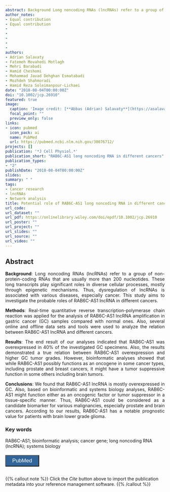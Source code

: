 ```yaml
---
abstract: Background Long noncoding RNAs (lncRNAs) refer to a group of non-protein-coding RNAs that are usually more than 200 nucleotides. These long transcripts play significant roles in diverse cellular processes, mostly through epigenetic mechanisms. Thus, dysregulation of lncRNAs is associated with various diseases, especially cancer. This study aims to investigate the probable roles of RAB6C-AS1 lncRNA in different cancers. Methods Real-time quantitative reverse transcription-polymerase chain reaction was applied for the analysis of RAB6C-AS1 lncRNA amplification in gastric cancer (GC) samples compared with normal ones. Also, several online and offline data sets and tools were used to analyze the relation between RAB6C-AS1 lncRNA and different cancers. Results The end result of our analyses indicated that RAB6C-AS1 was overexpressed in 40% of the investigated GC specimens. Also, the results demonstrated a true relation between RAB6C-AS1 overexpression and higher GC tumor grades. However, bioinformatic analyses showed that while RAB6C-AS1 possibly functions as an oncogene in some cancer types, including prostate and breast cancers, it might have a tumor suppressive function in some others including brain tumors. Conclusions We found that RAB6C-AS1 lncRNA is mostly overexpressed in GC. Also, based on bioinformatic and systems biology analyses, RAB6C-AS1 might function either as an oncogenic factor or tumor suppressor in a tissue-specific manner. Thus, RAB6C-AS1 could be considered as a candidate biomarker for various malignancies, especially prostate and brain cancers. According to our results, RAB6C-AS1 has a notable prognostic value for patients with brain lower grade glioma.
author_notes:
- Equal contribution
- Equal contribution
- 
- 
- 
- 
- 
authors:
- Adrian Salavaty
- Fatemeh Movahedi Motlagh
- Mehri Barabadi
- Hamid Cheshomi
- Mohammad Javad Dehghan Esmatabadi
- Mozhdeh Shahmoradi
- Hamid Reza Soleimanpour‐Lichaei
date: "2018-08-04T00:00:00Z"
doi: "10.1002/jcp.26910"
featured: true
image:
  caption: 'Image credit: [**Abbas (Adrian) Salavaty**](https://asalavaty.com/author/abbas-adrian-salavaty/)'
  focal_point: ""
  preview_only: false
links:
- icon: pubmed
  icon_pack: ai
  name: PubMed
  url: https://pubmed.ncbi.nlm.nih.gov/30076712/
projects: []
publication: '*J Cell Physiol.*'
publication_short: "RAB6C-AS1 long noncoding RNA in different cancers"
publication_types:
- "2"
publishDate: "2018-08-04T00:00:00Z"
slides: 
summary: " "
tags:
- Cancer research
- lncRNAs
- Network analysis
title: Potential role of RAB6C-AS1 long noncoding RNA in different cancers
url_code: 
url_dataset: ""
url_pdf: https://onlinelibrary.wiley.com/doi/epdf/10.1002/jcp.26910
url_poster: ""
url_project: ""
url_slides: ""
url_source: ""
url_video: ""
---
```


## **Abstract**  
<div style="text-align: justify">
<b>Background</b>: Long noncoding RNAs (lncRNAs) refer to a group of non-protein-coding RNAs that are usually more than 200 nucleotides. These long transcripts play significant roles in diverse cellular processes, mostly through epigenetic mechanisms. Thus, dysregulation of lncRNAs is associated with various diseases, especially cancer. This study aims to investigate the probable roles of RAB6C-AS1 lncRNA in different cancers.  

<b>Methods</b>: Real-time quantitative reverse transcription-polymerase chain reaction was applied for the analysis of RAB6C-AS1 lncRNA amplification in gastric cancer (GC) samples compared with normal ones. Also, several online and offline data sets and tools were used to analyze the relation between RAB6C-AS1 lncRNA and different cancers.  

<b>Results</b>: The end result of our analyses indicated that RAB6C-AS1 was overexpressed in 40% of the investigated GC specimens. Also, the results demonstrated a true relation between RAB6C-AS1 overexpression and higher GC tumor grades. However, bioinformatic analyses showed that while RAB6C-AS1 possibly functions as an oncogene in some cancer types, including prostate and breast cancers, it might have a tumor suppressive function in some others including brain tumors.  

<b>Conclusions</b>: We found that RAB6C-AS1 lncRNA is mostly overexpressed in GC. Also, based on bioinformatic and systems biology analyses, RAB6C-AS1 might function either as an oncogenic factor or tumor suppressor in a tissue-specific manner. Thus, RAB6C-AS1 could be considered as a candidate biomarker for various malignancies, especially prostate and brain cancers. According to our results, RAB6C-AS1 has a notable prognostic value for patients with brain lower grade glioma.  
</div>

### **Key words**
RAB6C-AS1; bioinformatic analysis; cancer gene; long noncoding RNA (lncRNA); systems biology

<div style="text-align: left">
<a href="https://pubmed.ncbi.nlm.nih.gov/30076712/" target="_blank">
<button style="background-color:#326599;color:#fff;margin-top:6px;margin-bottom:16px;border-radius:1px;font-size:1.2em;padding:6px 20px; font-family: "GibsonSemibold", "Helvetica Neue", Helvetica, Arial, sans-serif;cursor: pointer; vertical-align: middle; float:none !important;text-shadow:0 1px 1px rgba(0,0,0,0.2)" class="btn"><i class="ai ai-pubmed"></i>
PubMed
</button>
</a>
</div>

{{% callout note %}}
Click the *Cite* button above to import the publication metadata into your reference management software.
{{% /callout %}}

